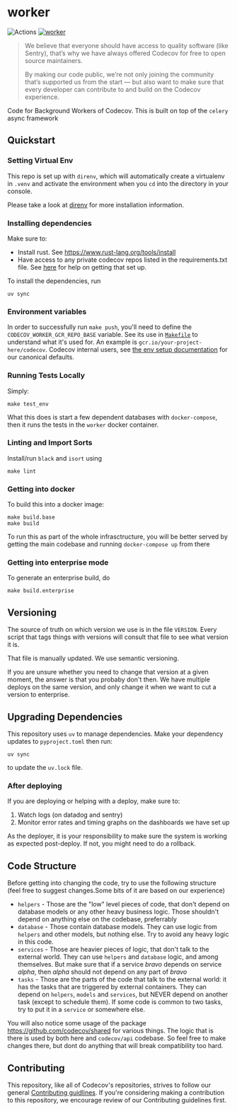 # worker

![Actions](https://github.com/codecov/worker/actions/workflows/ci.yml/badge.svg)
[![worker](https://codecov.io/github/codecov/worker/coverage.svg?branch=master&token=BWTOrjBaE5)](https://codecov.io/github/codecov/worker)

> We believe that everyone should have access to quality software (like Sentry), that’s why we have always offered Codecov for free to open source maintainers.
>
> By making our code public, we’re not only joining the community that’s supported us from the start — but also want to make sure that every developer can contribute to and build on the Codecov experience.

Code for Background Workers of Codecov. This is built on top of the `celery` async framework

## Quickstart

### Setting Virtual Env

This repo is set up with `direnv`, which will automatically
create a virtualenv in `.venv` and activate the environment
when you `cd` into the directory in your console.

Please take a look at [direnv](https://github.com/direnv/direnv/blob/master/docs/installation.md)
for more installation information.

### Installing dependencies

Make sure to:

- Install rust. See https://www.rust-lang.org/tools/install
- Have access to any private codecov repos listed in the requirements.txt file. See [here](https://codecovio.atlassian.net/wiki/spaces/ENG/pages/1270743045/Setup) for help on getting that set up.

To install the dependencies, run

```
uv sync
```

### Environment variables

In order to successfully run `make push`, you'll need to define the `CODECOV_WORKER_GCR_REPO_BASE` variable. See its use in [`Makefile`](Makefile) to understand what it's used for. An example is `gcr.io/your-project-here/codecov`. Codecov internal users, see [the env setup documentation](https://www.notion.so/sentry/Environment-variables-for-building-pushing-Docker-images-locally-3159e90c5e6f4db4bfbde8800cdad2c0?pvs=4) for our canonical defaults.

### Running Tests Locally

Simply:

```
make test_env
```

What this does is start a few dependent databases with `docker-compose`,
then it runs the tests in the `worker` docker container.

### Linting and Import Sorts

Install/run `black` and `isort` using

```
make lint
```

### Getting into docker

To build this into a docker image:

```
make build.base
make build
```

To run this as part of the whole infrasctructure, you will be better served by getting the main codebase and running `docker-compose up` from there

### Getting into enterprise mode

To generate an enterprise build, do

```
make build.enterprise
```

## Versioning

The source of truth on which version we use is in the file `VERSION`. Every script that tags things with versions will consult that file to see what version it is.

That file is manually updated. We use semantic versioning.

If you are unsure whether you need to change that version at a given moment, the answer is that you probaby don't then. We have multiple deploys on the same version, and only change it when we want to cut a version to enterprise.

## Upgrading Dependencies

This repository uses `uv` to manage dependencies.
Make your dependency updates to `pyproject.toml` then run:

```
uv sync
```

to update the `uv.lock` file.

### After deploying

If you are deploying or helping with a deploy, make sure to:

1. Watch logs (on datadog and sentry)
2. Monitor error rates and timing graphs on the dashboards we have set up

As the deployer, it is your responsibility to make sure the system is working as expected post-deploy. If not, you might need to do a rollback.

## Code Structure

Before getting into changing the code, try to use the following structure (feel free to suggest changes.Some bits of it are based on our experience)

- `helpers` - Those are the "low" level pieces of code, that don't depend on database models or any other heavy business logic. Those shouldn't depend on anything else on the codebase, preferrably
- `database` - Those contain database models. They can use logic from `helpers` and other models, but nothing else. Try to avoid any heavy logic in this code.
- `services` - Those are heavier pieces of logic, that don't talk to the external world. They can use `helpers` and `database` logic, and among themselves. But make sure that if a service _bravo_ depends on service _alpha_, then _alpha_ should not depend on any part of _bravo_
- `tasks` - Those are the parts of the code that talk to the external world: it has the tasks that are triggered by external containers. They can depend on `helpers`, `models` and `services`, but NEVER depend on another task (except to schedule them). If some code is common to two tasks, try to put it in a `service` or somewhere else.

You will also notice some usage of the package https://github.com/codecov/shared for various things. The logic that is there is used by both here and `codecov/api` codebase. So feel free to make changes there, but dont do anything that will break compatibility too hard.

## Contributing

This repository, like all of Codecov's repositories, strives to follow our general [Contributing guidlines](https://github.com/codecov/contributing). If you're considering making a contribution to this repository, we encourage review of our Contributing guidelines first.
